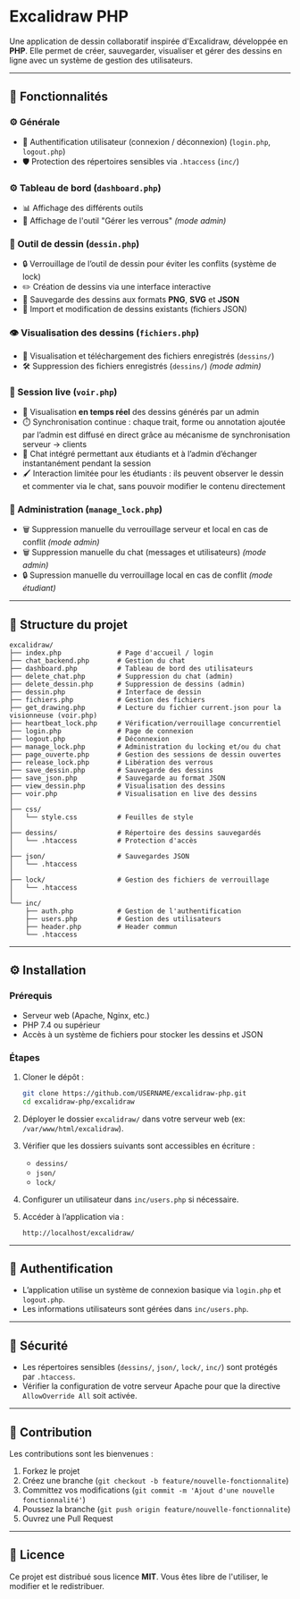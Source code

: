 # Excalidraw PHP

Une application de dessin collaboratif inspirée d'Excalidraw, développée en **PHP**. Elle permet de créer, sauvegarder, visualiser et gérer des dessins en ligne avec un système de gestion des utilisateurs.

---

## 🚀 Fonctionnalités

### ⚙️ Générale
- 🔐 Authentification utilisateur (connexion / déconnexion)  (`login.php`, `logout.php`)
- 🛡️ Protection des répertoires sensibles via `.htaccess` (`inc/`)  

### ⚙️ Tableau de bord (`dashboard.php`)  
- 📊 Affichage des différents outils
- 🔧 Affichage de l'outil "Gérer les verrous" *(mode admin)*

### 🎨 Outil de dessin (`dessin.php`)
- 🔒 Verrouillage de l’outil de dessin pour éviter les conflits (système de lock)  
- ✏️ Création de dessins via une interface interactive  
- 💾 Sauvegarde des dessins aux formats **PNG**, **SVG** et **JSON**  
- 📂 Import et modification de dessins existants (fichiers JSON)  

### 👁️ Visualisation des dessins (`fichiers.php`)
- 📑 Visualisation et téléchargement des fichiers enregistrés (`dessins/`)  
- 🛠️ Suppression des fichiers enregistrés (`dessins/`) *(mode admin)*  

### 📡 Session live (`voir.php`)
- 🎥 Visualisation **en temps réel** des dessins générés par un admin  
- ⏱️ Synchronisation continue : chaque trait, forme ou annotation ajoutée par l’admin est diffusé en direct grâce au mécanisme de synchronisation serveur → clients  
- 💬 Chat intégré permettant aux étudiants et à l’admin d’échanger instantanément pendant la session  
- 🖌️ Interaction limitée pour les étudiants : ils peuvent observer le dessin et commenter via le chat, sans pouvoir modifier le contenu directement  

### 🔧 Administration (`manage_lock.php`)
- 🗑️ Suppression manuelle du verrouillage serveur et local en cas de conflit *(mode admin)*
- 🗑️ Suppression manuelle du chat (messages et utilisateurs) *(mode admin)*
- 🔒 Supression manuelle du verrouillage local en cas de conflit *(mode étudiant)*

---

## 📂 Structure du projet

```
excalidraw/
├── index.php              # Page d'accueil / login
├── chat_backend.php       # Gestion du chat
├── dashboard.php          # Tableau de bord des utilisateurs
├── delete_chat.php        # Suppression du chat (admin)
├── delete_dessin.php      # Suppression de dessins (admin)
├── dessin.php             # Interface de dessin
├── fichiers.php           # Gestion des fichiers
├── get_drawing.php        # Lecture du fichier current.json pour la visionneuse (voir.php)
├── heartbeat_lock.php     # Vérification/verrouillage concurrentiel
├── login.php              # Page de connexion
├── logout.php             # Déconnexion
├── manage_lock.php        # Administration du locking et/ou du chat
├── page_ouverte.php       # Gestion des sessions de dessin ouvertes
├── release_lock.php       # Libération des verrous
├── save_dessin.php        # Sauvegarde des dessins
├── save_json.php          # Sauvegarde au format JSON
├── view_dessin.php        # Visualisation des dessins
├── voir.php               # Visualisation en live des dessins
│
├── css/
│   └── style.css          # Feuilles de style
│
├── dessins/               # Répertoire des dessins sauvegardés
│   └── .htaccess          # Protection d'accès
│
├── json/                  # Sauvegardes JSON
│   └── .htaccess
│
├── lock/                  # Gestion des fichiers de verrouillage
│   └── .htaccess
│
└── inc/
    ├── auth.php           # Gestion de l'authentification
    ├── users.php          # Gestion des utilisateurs
    ├── header.php         # Header commun
    └── .htaccess
```

---

## ⚙️ Installation

### Prérequis

* Serveur web (Apache, Nginx, etc.)
* PHP 7.4 ou supérieur
* Accès à un système de fichiers pour stocker les dessins et JSON

### Étapes

1. Cloner le dépôt :

   ```bash
   git clone https://github.com/USERNAME/excalidraw-php.git
   cd excalidraw-php/excalidraw
   ```

2. Déployer le dossier `excalidraw/` dans votre serveur web (ex: `/var/www/html/excalidraw`).

3. Vérifier que les dossiers suivants sont accessibles en écriture :

   * `dessins/`
   * `json/`
   * `lock/`

4. Configurer un utilisateur dans `inc/users.php` si nécessaire.

5. Accéder à l’application via :

   ```
   http://localhost/excalidraw/
   ```

---

## 🔑 Authentification

* L’application utilise un système de connexion basique via `login.php` et `logout.php`.
* Les informations utilisateurs sont gérées dans `inc/users.php`.

---

## 📌 Sécurité

* Les répertoires sensibles (`dessins/`, `json/`, `lock/`, `inc/`) sont protégés par `.htaccess`.
* Vérifier la configuration de votre serveur Apache pour que la directive `AllowOverride All` soit activée.

---

## 🤝 Contribution

Les contributions sont les bienvenues :

1. Forkez le projet
2. Créez une branche (`git checkout -b feature/nouvelle-fonctionnalite`)
3. Committez vos modifications (`git commit -m 'Ajout d'une nouvelle fonctionnalité'`)
4. Poussez la branche (`git push origin feature/nouvelle-fonctionnalite`)
5. Ouvrez une Pull Request

---

## 📄 Licence

Ce projet est distribué sous licence **MIT**. Vous êtes libre de l'utiliser, le modifier et le redistribuer.
